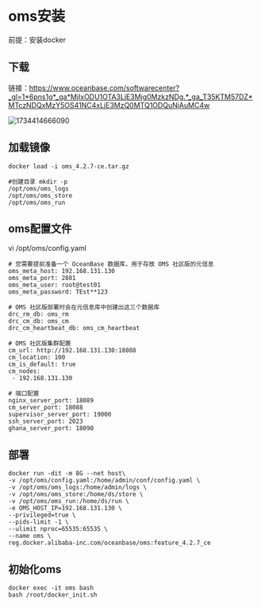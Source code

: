 # oms安装
前提：安装docker
## 下载
链接：https://www.oceanbase.com/softwarecenter?_gl=1*6pns1g*_ga*MjIxODU1OTA3LjE3Mjg0MzkzNDg.*_ga_T35KTM57DZ*MTczNDQxMzY5OS41NC4xLjE3MzQ0MTQ1ODQuNjAuMC4w    

![1734414666090](https://github.com/user-attachments/assets/9b9dd37f-cf43-46ee-a8b6-e564ac2910fb)

## 加载镜像
```
docker load -i oms_4.2.7-ce.tar.gz

#创建目录 mkdir -p
/opt/oms/oms_logs
/opt/oms/oms_store
/opt/oms/oms_run
```

## oms配置文件
vi /opt/oms/config.yaml
```
# 您需要提前准备一个 OceanBase 数据库，用于存放 OMS 社区版的元信息
oms_meta_host: 192.168.131.130
oms_meta_port: 2881
oms_meta_user: root@test01
oms_meta_password: TEst**123

# OMS 社区版部署时会在元信息库中创建出这三个数据库
drc_rm_db: oms_rm
drc_cm_db: oms_cm
drc_cm_heartbeat_db: oms_cm_heartbeat

# OMS 社区版集群配置
cm_url: http://192.168.131.130:18088
cm_location: 100
cm_is_default: true
cm_nodes:
 - 192.168.131.130

# 端口配置
nginx_server_port: 18089
cm_server_port: 18088
supervisor_server_port: 19000
ssh_server_port: 2023
ghana_server_port: 18090

```
## 部署
```
docker run -dit -m 8G --net host\
-v /opt/oms/config.yaml:/home/admin/conf/config.yaml \
-v /opt/oms/oms_logs:/home/admin/logs \
-v /opt/oms/oms_store:/home/ds/store \
-v /opt/oms/oms_run:/home/ds/run \
-e OMS_HOST_IP=192.168.131.130 \
--privileged=true \
--pids-limit -1 \
--ulimit nproc=65535:65535 \
--name oms \
reg.docker.alibaba-inc.com/oceanbase/oms:feature_4.2.7_ce   
```
## 初始化oms
```
docker exec -it oms bash
bash /root/docker_init.sh
```
